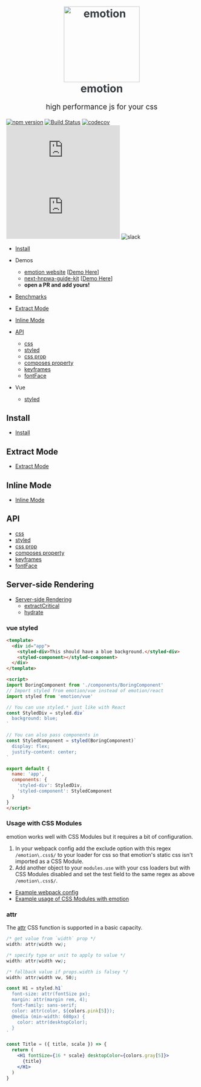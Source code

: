 <h1 align="center" style="color: #343a40">
  <img src="https://cdn.rawgit.com/tkh44/emotion/master/emotion.png" alt="emotion" width="200">
  <br>
  emotion
  <br>
</h1>
<p align="center" style="font-size: 1.2rem;">high performance js for your css</p>




[![npm version](https://badge.fury.io/js/emotion.svg)](https://badge.fury.io/js/emotion)
[![Build Status](https://travis-ci.org/tkh44/emotion.svg?branch=master)](https://travis-ci.org/tkh44/emotion)
[![codecov](https://codecov.io/gh/tkh44/emotion/branch/master/graph/badge.svg)](https://codecov.io/gh/tkh44/emotion)
![gzip size](http://img.badgesize.io/https://unpkg.com/emotion/dist/DO-NOT-USE.min.js?compression=gzip&label=gzip%20size)
![size](http://img.badgesize.io/https://unpkg.com/emotion/dist/DO-NOT-USE.min.js?label=size)
![slack](https://emotion.now.sh/badge.svg)


- [Install](https://github.com/tkh44/emotion/tree/master/docs/install.md)
- Demos
  - [emotion website](https://github.com/tkh44/emotion/tree/master/example) [[Demo Here](https://emotion.sh)]
  - [next-hnpwa-guide-kit](https://github.com/tkh44/next-hnpwa-guide-kit) [[Demo Here](https://hnpwa.life)]
  - **open a PR and add yours!**

- [Benchmarks](https://github.com/tkh44/emotion/tree/master/docs/benchmarks.md)

- [Extract Mode](https://github.com/tkh44/emotion/tree/master/docs/extract-mode.md)
- [Inline Mode](https://github.com/tkh44/emotion/tree/master/docs/inline-mode.md)
- [API](#api)
  - [css](https://github.com/tkh44/emotion/tree/master/docs/css.md)
  - [styled](https://github.com/tkh44/emotion/tree/master/docs/styled.md)
  - [css prop](https://github.com/tkh44/emotion/tree/master/docs/css-prop.md)
  - [composes property](https://github.com/tkh44/emotion/tree/master/docs/composes.md)
  - [keyframes](https://github.com/tkh44/emotion/tree/master/docs/keyframes.md)
  - [fontFace](https://github.com/tkh44/emotion/tree/master/docs/fontFace.md)

- Vue
  - [styled](#vue-styled)


## Install
- [Install](https://github.com/tkh44/emotion/tree/master/docs/install.md)

## Extract Mode
- [Extract Mode](https://github.com/tkh44/emotion/tree/master/docs/extract-mode.md)

## Inline Mode
- [Inline Mode](https://github.com/tkh44/emotion/tree/master/docs/inline-mode.md)

## API
- [css](https://github.com/tkh44/emotion/tree/master/docs/css.md)
- [styled](https://github.com/tkh44/emotion/tree/master/docs/styled.md)
- [css prop](https://github.com/tkh44/emotion/tree/master/docs/css-prop.md)
- [composes property](https://github.com/tkh44/emotion/tree/master/docs/composes.md)
- [keyframes](https://github.com/tkh44/emotion/tree/master/docs/keyframes.md)
- [fontFace](https://github.com/tkh44/emotion/tree/master/docs/fontFace.md)

## Server-side Rendering
- [Server-side Rendering](https://github.com/tkh44/emotion/tree/master/docs/ssr.md)
  - [extractCritical](https://github.com/tkh44/emotion/tree/master/docs/ssr#extractcritical.md)
  - [hydrate](https://github.com/tkh44/emotion/tree/master/docs/ssr#hydrate.md)

### vue styled

```html
<template>
  <div id="app">
    <styled-div>This should have a blue background.</styled-div>
    <styled-component></styled-component>
  </div>
</template>

<script>
import BoringComponent from './components/BoringComponent'
// Import styled from emotion/vue instead of emotion/react
import styled from 'emotion/vue'

// You can use styled.* just like with React
const StyledDiv = styled.div`
  background: blue;
`

// You can also pass components in
const StyledComponent = styled(BoringComponent)`
  display: flex;
  justify-content: center;
`

export default {
  name: 'app',
  components: {
    'styled-div': StyledDiv,
    'styled-component': StyledComponent
  }
}
</script>
```

### Usage with CSS Modules

emotion works well with CSS Modules but it requires a bit of configuration.

1. In your webpack config add the exclude option with this regex `/emotion\.css$/` to your loader for css so that emotion's static css isn't imported as a CSS Module.
2. Add another object to your `modules.use` with your css loaders but with CSS Modules disabled and set the test field to the same regex as above `/emotion\.css$/`.


- [Example webpack config](example/webpack.config.js)
- [Example usage of CSS Modules with emotion](example/src/markdown/index.js)

### attr

The [attr](https://developer.mozilla.org/en-US/docs/Web/CSS/attr) CSS function is supported in
a basic capacity.

```css
/* get value from `width` prop */
width: attr(width vw);

/* specify type or unit to apply to value */
width: attr(width vw);

/* fallback value if props.width is falsey */
width: attr(width vw, 50);
```

```jsx
const H1 = styled.h1`
  font-size: attr(fontSize px);
  margin: attr(margin rem, 4);
  font-family: sans-serif;
  color: attr(color, ${colors.pink[5]});
  @media (min-width: 680px) {
    color: attr(desktopColor);
  }
`

const Title = ({ title, scale }) => {
  return (
    <H1 fontSize={16 * scale} desktopColor={colors.gray[5]}>
      {title}
    </H1>
  )
}
```
